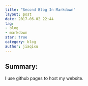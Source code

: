 ```yaml
---
title: "Second Blog In Markdown"
layout: post
date: 2017-06-02 22:44
tag:
- blog
- markdown
star: true
category: blog
author: jiaqixu
---
```


## Summary:
I use github pages to host my website.
